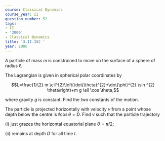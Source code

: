 ```yaml
---
course: Classical Dynamics
course_year: II
question_number: 52
tags:
- II
- '2006'
- Classical Dynamics
title: '3.II.15C '
year: 2006
---
```



A particle of mass $m$ is constrained to move on the surface of a sphere of radius $\ell$.

The Lagrangian is given in spherical polar coordinates by

$$L=\frac{1}{2} m \ell^{2}\left(\dot{\theta}^{2}+\dot{\phi}^{2} \sin ^{2} \theta\right)+m g \ell \cos \theta,$$

where gravity $g$ is constant. Find the two constants of the motion.

The particle is projected horizontally with velocity $v$ from a point whose depth below the centre is $\ell \cos \theta=D$. Find $v$ such that the particle trajectory

(i) just grazes the horizontal equatorial plane $\theta=\pi / 2$;

(ii) remains at depth $D$ for all time $t$.